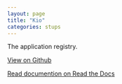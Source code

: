 ```yaml
---
layout: page
title: "Kio"
categories: stups
---
```


The application registry.

[View on Github](https://github.com/zalando-stups/kio)

[Read documention on Read the Docs](http://stups.readthedocs.org/en/latest/components/kio.html)
